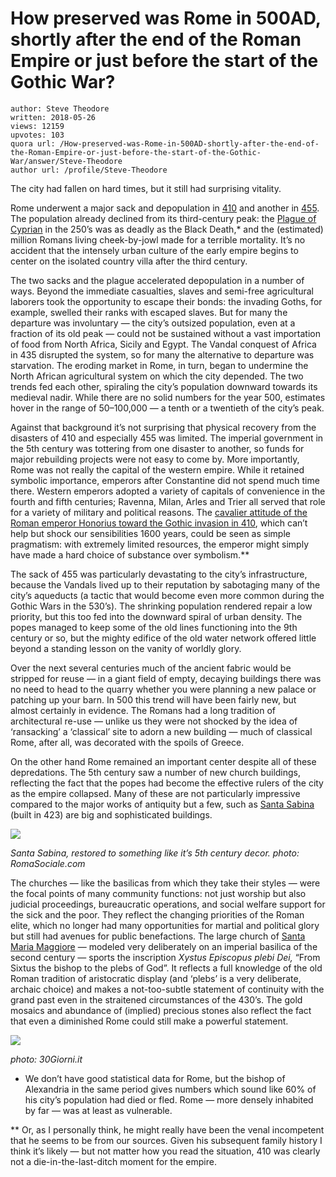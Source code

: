 # How preserved was Rome in 500AD, shortly after the end of the Roman Empire or just before the start of the Gothic War?

	author: Steve Theodore
	written: 2018-05-26
	views: 12159
	upvotes: 103
	quora url: /How-preserved-was-Rome-in-500AD-shortly-after-the-end-of-the-Roman-Empire-or-just-before-the-start-of-the-Gothic-War/answer/Steve-Theodore
	author url: /profile/Steve-Theodore


The city had fallen on hard times, but it still had surprising vitality.

Rome underwent a major sack and depopulation in [410](https://en.wikipedia.org/wiki/Sack_of_Rome_(410)) and another in [455](https://en.wikipedia.org/wiki/Sack_of_Rome_(455)). The population already declined from its third-century peak: the [Plague of Cyprian](https://en.wikipedia.org/wiki/Plague_of_Cyprian) in the 250’s was as deadly as the Black Death,* and the (estimated) million Romans living cheek-by-jowl made for a terrible mortality. It’s no accident that the intensely urban culture of the early empire begins to center on the isolated country villa after the third century.

The two sacks and the plague accelerated depopulation in a number of ways. Beyond the immediate casualties, slaves and semi-free agricultural laborers took the opportunity to escape their bonds: the invading Goths, for example, swelled their ranks with escaped slaves. But for many the departure was involuntary — the city’s outsized population, even at a fraction of its old peak — could not be sustained without a vast importation of food from North Africa, Sicily and Egypt. The Vandal conquest of Africa in 435 disrupted the system, so for many the alternative to departure was starvation. The eroding market in Rome, in turn, began to undermine the North African agricultural system on which the city depended. The two trends fed each other, spiraling the city’s population downward towards its medieval nadir. While there are no solid numbers for the year 500, estimates hover in the range of 50–100,000 — a tenth or a twentieth of the city’s peak.

Against that background it’s not surprising that physical recovery from the disasters of 410 and especially 455 was limited. The imperial government in the 5th century was tottering from one disaster to another, so funds for major rebuilding projects were not easy to come by. More importantly, Rome was not really the capital of the western empire. While it retained symbolic importance, emperors after Constantine did not spend much time there. Western emperors adopted a variety of capitals of convenience in the fourth and fifth centuries; Ravenna, Milan, Arles and Trier all served that role for a variety of military and political reasons. The [cavalier attitude of the Roman emperor Honorius toward the Gothic invasion in 410](https://www.quora.com/What-were-the-sackings-of-Rome-in-the-year-410-by-the-Goths-and-Vandals-like-Were-they-organized-or-did-they-just-ride-through-the-city-slashing-burning-and-pillaging/answer/Steve-Theodore?share=20cb5c83&srid=zLvM), which can’t help but shock our sensibilities 1600 years, could be seen as simple pragmatism: with extremely limited resources, the emperor might simply have made a hard choice of substance over symbolism.**

The sack of 455 was particularly devastating to the city’s infrastructure, because the Vandals lived up to their reputation by sabotaging many of the city’s aqueducts (a tactic that would become even more common during the Gothic Wars in the 530’s). The shrinking population rendered repair a low priority, but this too fed into the downward spiral of urban density. The popes managed to keep some of the old lines functioning into the 9th century or so, but the mighty edifice of the old water network offered little beyond a standing lesson on the vanity of worldly glory.

Over the next several centuries much of the ancient fabric would be stripped for reuse — in a giant field of empty, decaying buildings there was no need to head to the quarry whether you were planning a new palace or patching up your barn. In 500 this trend will have been fairly new, but almost certainly in evidence. The Romans had a long tradition of architectural re-use — unlike us they were not shocked by the idea of ‘ransacking’ a ‘classical’ site to adorn a new building — much of classical Rome, after all, was decorated with the spoils of Greece.

On the other hand Rome remained an important center despite all of these depredations. The 5th century saw a number of new church buildings, reflecting the fact that the popes had become the effective rulers of the city as the empire collapsed. Many of these are not particularly impressive compared to the major works of antiquity but a few, such as [Santa Sabina](https://en.wikipedia.org/wiki/Santa_Sabina) (built in 423) are big and sophisticated buildings.

![](https://qph.fs.quoracdn.net/main-qimg-9d55bc5ea854c11610523b782586bb3f)

_Santa Sabina, restored to something like it’s 5th century decor. photo: RomaSociale.com_ 

The churches — like the basilicas from which they take their styles — were the focal points of many community functions: not just worship but also judicial proceedings, bureaucratic operations, and social welfare support for the sick and the poor. They reflect the changing priorities of the Roman elite, which no longer had many opportunities for martial and political glory but still had avenues for public benefactions. The large church of [Santa Maria Maggiore](https://en.wikipedia.org/wiki/Basilica_di_Santa_Maria_Maggiore) — modeled very deliberately on an imperial basilica of the second century — sports the inscription _Xystus Episcopus plebi Dei,_ “From Sixtus the bishop to the plebs of God”. It reflects a full knowledge of the old Roman tradition of aristocratic display (and ‘plebs’ is a very deliberate, archaic choice) and makes a not-too-subtle statement of continuity with the grand past even in the straitened circumstances of the 430’s. The gold mosaics and abundance of (implied) precious stones also reflect the fact that even a diminished Rome could still make a powerful statement.

![](https://qph.fs.quoracdn.net/main-qimg-3ffa2e083fca1ea5ddb7dbd075ef3fb4)

_photo: 30Giorni.it_ 



* We don’t have good statistical data for Rome, but the bishop of Alexandria in the same period gives numbers which sound like 60% of his city’s population had died or fled. Rome — more densely inhabited by far — was at least as vulnerable.

** Or, as I personally think, he might really have been the venal incompetent that he seems to be from our sources. Given his subsequent family history I think it’s likely — but not matter how you read the situation, 410 was clearly not a die-in-the-last-ditch moment for the empire.

